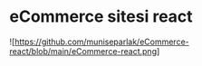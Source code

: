 # eCommerce sitesi react

![https://github.com/muniseparlak/eCommerce-react/blob/main/eCommerce-react.png]
